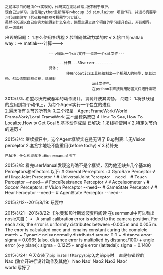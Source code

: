 	之前本项目的是由C++实现的，代码实在混乱异常,极不利于维护。
	现自己边学习，边使用python重新编写robocup 3d simulaiton 项目代码，并进行机器学习代码的编写（代码和书籍参考机器学习实战）。
	虽然不知道以自己的实力能得到什么名次，但愿意通过这个项目的学习提升自己，开阔眼界。
	愿一切顺利

出现的问题：
	1.怎么使用多线程
	2.找到刚体动力学的库				√
	3.接口到matlab		
					way :
							-->  matlab---计算--->
				
						--->输出一个xml文件——读取一个xml文件---
														
							---计算---3Dserver--------
						具体：
								使用robotics工具箱绘制出一个机器人的模型，使其运动，然后读取这些坐标，记录到
											xml文件中。
											在python中直接调用配置文件进行读取
										
										
2015/8/3:
	希望尽快完成基本的动作设计，调试并使其流畅。
	问题：	
			1.将多线程的应用到每个动作上，为每个Agent实行一个独立的进程	
			2.遍历所有关节的所有角
			3.三个模型　Agent FrameWork/World FrameWork/Local FrameWork   三个坐标系而已
			4.How To See, How To Localize,How to Get Goal
			5.基本动作成型
	已解决:
			1.多线程使用				√
			2.特定关节角的遍历			√
			
			
2015/8/4:
	继续抓狂中，这个Agent框架实在是无语了
	Bug列表:
			1.无Vision perceptor	
			2.套接字地址不能重用(before today)			√
			3.待补充
			
	已解决：什么也没解决,看usermanual去了

2015/8/8:
	看完userManual发现这的确不是个框架，因为他还缺少几个基本的Perceptors和effectors
	以下:
		# General Perceptors :
                        # GyroRate Perceptor                   √
                        # HingeJoint Perceptor                 √
                        # UniversalJoint Perceptor          --need--
                        # Touch Perceptor                   --need--
                        # ForceResistance Perceptor            √
                        # Accelerometer                        √
        #  Soccer Perceptors:
                        # Vision Perceptor          		--need--
                        # GameState Perceptor         		   √
                        # Hear Perceptor           			--need--
                        # AgentState Perceptor     			--need--

                        
2015/8/12--2015/8/19:
	玩耍中

2015/8/21--2015/8/22:
	卡尔曼和贝叶斯滤波资料阅读
	在usermanul中可以看出nosie来自：
			•　A small calibration error is added to the camera position. For each axis, the error is
				uniformly distributed between -0.005 m and 0.005 m. The error is calculated once and
				remains constant during the complete match.
			• Dynamic noise normally distributed around 0.0
					+ distance error: sigma = 0.0965 (also, distance error is multiplied by distance/100)
					+ angle error (x-y plane): sigma = 0.1225
					+ angle error (latitudal): sigma = 0.1480

2015/8/24:
	今天安装了pip install filterpy(pip3,之前pip时一直是有错误的)	
	Nao (独立开进行设计动作及其他）
		Nao
		Nao1
		Nao2
		Nao3
		Nao4	
	world 写好了
													
													